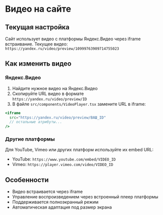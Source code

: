 
# Видео на сайте

## Текущая настройка
Сайт использует видео с платформы Яндекс.Видео через iframe встраивание.
Текущее видео: `https://yandex.ru/video/preview/10999763909714755023`

## Как изменить видео

### Яндекс.Видео
1. Найдите нужное видео на Яндекс.Видео
2. Скопируйте URL видео в формате `https://yandex.ru/video/preview/ID`
3. В файле `src/components/VideoPlayer.tsx` замените URL в iframe:
```jsx
<iframe
  src="https://yandex.ru/video/preview/ВАШ_ID"
  // остальные атрибуты...
/>
```

### Другие платформы
Для YouTube, Vimeo или других платформ используйте их embed URL:
- YouTube: `https://www.youtube.com/embed/VIDEO_ID`
- Vimeo: `https://player.vimeo.com/video/VIDEO_ID`

## Особенности
- Видео встраивается через iframe
- Управление воспроизведением через встроенный плеер платформы
- Поддерживается полноэкранный режим
- Автоматическая адаптация под размер экрана
